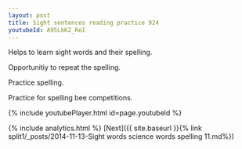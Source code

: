 ```yaml
---
layout: post
title: Sight sentences reading practice 924
youtubeId: A95LkKZ_ReI
---
```

 
 
Helps to learn sight words and their spelling.

Opportunitiy to repeat the spelling. 

Practice spelling. 
 
Practice for spelling bee competitions. 
 
{% include youtubePlayer.html id=page.youtubeId %}
 
 
{% include analytics.html %} 
[Next]({{ site.baseurl }}{% link  split1/_posts/2014-11-13-Sight words science words spelling 11.md%})
 
